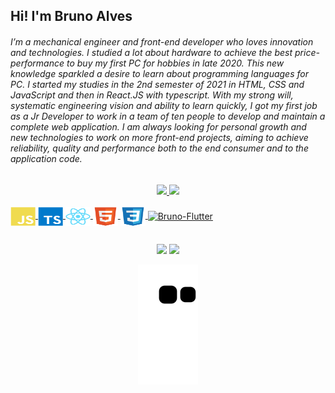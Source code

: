 ## Hi! I'm Bruno Alves
###### I’m a mechanical engineer and front-end developer who loves innovation and technologies. I studied a lot about hardware to achieve the best price-performance to buy my first PC for hobbies in late 2020. This new knowledge sparkled a desire to learn about programming languages for PC. I started my studies in the 2nd semester of 2021 in HTML, CSS and JavaScript and then in React.JS with typescript. With my strong will, systematic engineering vision and ability to learn quickly, I got my first job as a Jr Developer to work in a team of ten people to develop and maintain a complete web application. I am always looking for personal growth and new technologies to work on more front-end projects, aiming to achieve reliability, quality and performance both to the end consumer and to the application code.


<div align="center">
  <a href="https://github.com/brunonnalves">
  <img height="160em" src="https://github-readme-stats.vercel.app/api?username=brunonnalves&show_icons=true&theme=dracula&include_all_commits=true&count_private=true"/>
  <img height="160em%" src="https://github-readme-stats.vercel.app/api/top-langs/?username=brunonnalves&layout=compact&langs_count=7&theme=dracula"/>
</div>
<div style="display: inline_block"><br>
  <img align="center" alt="Bruno-Js" height="30" width="40" src="https://raw.githubusercontent.com/devicons/devicon/master/icons/javascript/javascript-plain.svg">
  <img align="center" alt="Bruno-Ts" height="30" width="40" src="https://raw.githubusercontent.com/devicons/devicon/master/icons/typescript/typescript-plain.svg">
  <img align="center" alt="Bruno-React" height="30" width="40" src="https://raw.githubusercontent.com/devicons/devicon/master/icons/react/react-original.svg">
  <img align="center" alt="Bruno-HTML" height="30" width="40" src="https://raw.githubusercontent.com/devicons/devicon/master/icons/html5/html5-original.svg">
  <img align="center" alt="Bruno-CSS" height="30" width="40" src="https://raw.githubusercontent.com/devicons/devicon/master/icons/css3/css3-original.svg">
  <img align="center" alt="Bruno-Flutter" height="30" width="40" src="https://cdn.jsdelivr.net/gh/devicons/devicon/icons/flutter/flutter-original.svg">
  
  ##
 
<div align="center"> 
  <a href="https://www.linkedin.com/in/brunonnalves" target="_blank"><img src="https://img.shields.io/badge/-LinkedIn-%230077B5?style=for-the-badge&logo=linkedin&logoColor=white" target="_blank"></a>
  <a href = "mailto:brunonnalves@gmail.com"><img src="https://img.shields.io/badge/-Gmail-%23333?style=for-the-badge&logo=gmail&logoColor=white" target="_blank"></a>

  ![Snake animation](https://github.com/brunonnalves/brunonnalves/blob/output/github-contribution-grid-snake.svg)
 
</div>
